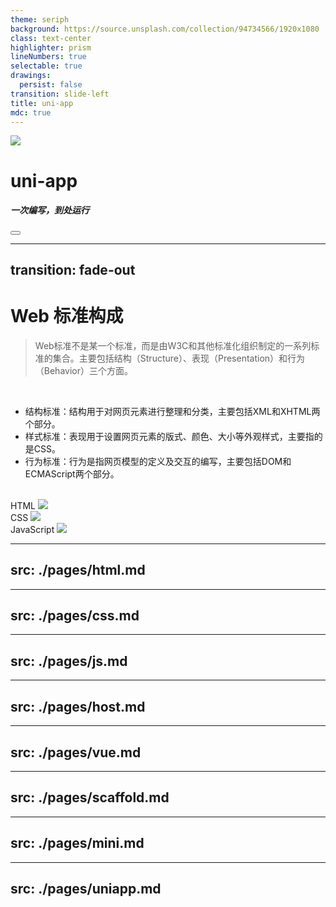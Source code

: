 ```yaml
---
theme: seriph
background: https://source.unsplash.com/collection/94734566/1920x1080
class: text-center
highlighter: prism
lineNumbers: true
selectable: true
drawings:
  persist: false
transition: slide-left
title: uni-app
mdc: true
---
```


<div class="flex items-center justify-center">
  <img src="/logo.png" />
</div>

# uni-app

<h5>一次编写，到处运行</h5>

<div class="abs-br m-6 flex gap-2">
  <button @click="$slidev.nav.openInEditor()" title="Open in Editor" class="text-xl slidev-icon-btn opacity-50 !border-none !hover:text-white">
    <carbon:edit />
  </button>
  <a href="https://github.com/xiashui1994/uni-app-slidev" target="_blank" alt="GitHub" title="Open in GitHub"
    class="text-xl slidev-icon-btn opacity-50 !border-none !hover:text-white">
    <carbon-logo-github />
  </a>
</div>

---
transition: fade-out
---

# Web 标准构成

> Web标准不是某一个标准，而是由W3C和其他标准化组织制定的一系列标准的集合。主要包括结构（Structure）、表现（Presentation）和行为（Behavior）三个方面。

<br />

- 结构标准：结构用于对网页元素进行整理和分类，主要包括XML和XHTML两个部分。
- 样式标准：表现用于设置网页元素的版式、颜色、大小等外观样式，主要指的是CSS。
- 行为标准：行为是指网页模型的定义及交互的编写，主要包括DOM和ECMAScript两个部分。

<br />

<div class="flex justify-between">
  <div class="text-center">
    HTML
    <img src="/hb1.png" class="w-35" />
  </div>
  <div class="text-center">
    CSS
    <img src="/hb2.png" class="w-40" />
  </div>
  <div class="text-center">
    JavaScript
    <img src="/hb3.jpg" class="w-60" />
  </div>
</div>

---
src: ./pages/html.md
---

---
src: ./pages/css.md
---

---
src: ./pages/js.md
---

---
src: ./pages/host.md
---

---
src: ./pages/vue.md
---

---
src: ./pages/scaffold.md
---

---
src: ./pages/mini.md
---

---
src: ./pages/uniapp.md
---
